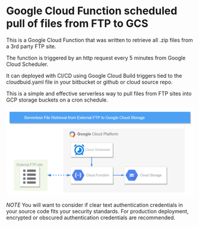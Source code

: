 # Google Cloud Function scheduled pull of files from FTP to GCS

This is a Google Cloud Function that was written to retrieve all .zip files from a 3rd party FTP site. 

The function is triggered by an http request every 5 minutes from Google Cloud Scheduler.

It can deployed with CI/CD using Google Cloud Build triggers tied to the cloudbuid.yaml file in your bitbucket or github or cloud source repo.

This is a simple and effective serverless way to pull files from FTP sites into GCP storage buckets on a cron schedule.

![Image of Architecture](https://raw.githubusercontent.com/alanjbates/Google_Cloud_Function_FTP_getfiles/master/serverless_ftp_retrieval.draw.io.png)

*NOTE* You will want to consider if clear text authentication credentials in your source code fits your security standards.  For production deployment, encrypted or obscured authentication credentials are recommended. 
